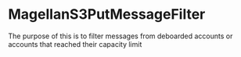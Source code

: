 # MagellanS3PutMessageFilter
The purpose of this is to filter messages from deboarded accounts or accounts that reached their capacity limit
